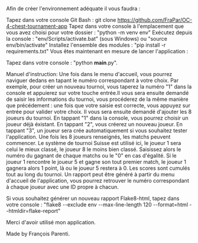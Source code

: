 Afin de créer l'environnement adéquate il vous faudra :

Tapez dans votre console Git Bash : git clone https://github.com/FraPar/OC-4-chest-tournament-app
Tapez dans votre console à l'emplacement que vous avez choisi pour votre dossier : "python -m venv env"
Exécutez depuis la console : "env/Scripts/activate.bat" (sous Windows) ou "source env/bin/activate"
Installez l'ensemble des modules : "pip install -r requirements.txt"
Vous êtes maintenant en mesure de lancer l'application :

Tapez dans votre console :
"python __main__.py".

Manuel d'instruction:
Une fois dans le menu d'accueil, vous pourrez naviguer dedans en tapant le numéro correspondant à votre
choix.
Par exemple, pour créer un nouveau tournoi, vous taperez la numéro "1" dans la console et appuierez
sur votre touche entrée.Il vous sera ensuite demandé de saisir les informations du tournoi, vous procéderez
de la même manière que précédement : une fois que votre saisie est correcte, vous appuyez sur entrée pour
valider votre choix.
Il vous sera ensuite demandé d'ajouter les 8 joueurs du tournoi. En tappant "1" dans la console, vous pourrez
choisir un joueur déjà éxistant. En tappant "2", vous créerez un nouveau joueur. En tappant "3", un joueur
sera crée automatiquement si vous souhaitez tester l'application.
Une fois les 8 joueurs renseignés, les matchs peuvent commencer. Le système de tournoi Suisse est utilisé
ici, le joueur 1 sera celui le mieux classé, le joueur 8 le moins bien classé. Saisissez alors le numéro du
gagnant de chaque matchs ou le "0" en cas d'égalité. Si le joueur 1 rencontre le joueur 5 et gagne son tout
premier match, le joueur 1 gagnera alors 1 point, là ou le joueur 5 restera à 0. Les scores sont cumulés
tout au long du tournoi.
Un rapport peut être généré à partir du menu d'accueil de l'application, vous pourrez retrouver le numéro
correspondant à chaque joueur avec une ID propre à chacun.


Si vous souhaitez générer un nouveau rapport Flake8-html, tapez dans votre console :
"flake8 --exclude env --max-line-length 120 --format=html --htmldir=flake-report"

Merci d'avoir utilisé mon application.

Made by François Parenti.